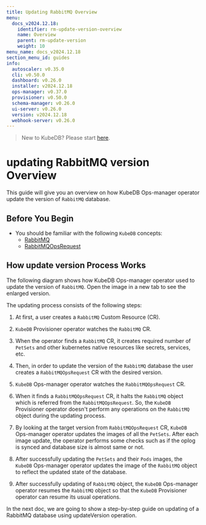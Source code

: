 ```yaml
---
title: Updating RabbitMQ Overview
menu:
  docs_v2024.12.18:
    identifier: rm-update-version-overview
    name: Overview
    parent: rm-update-version
    weight: 10
menu_name: docs_v2024.12.18
section_menu_id: guides
info:
  autoscaler: v0.35.0
  cli: v0.50.0
  dashboard: v0.26.0
  installer: v2024.12.18
  ops-manager: v0.37.0
  provisioner: v0.50.0
  schema-manager: v0.26.0
  ui-server: v0.26.0
  version: v2024.12.18
  webhook-server: v0.26.0
---
```


> New to KubeDB? Please start [here](/docs/v2024.12.18/README).

# updating RabbitMQ version Overview

This guide will give you an overview on how KubeDB Ops-manager operator update the version of `RabbitMQ` database.

## Before You Begin

- You should be familiar with the following `KubeDB` concepts:
  - [RabbitMQ](/docs/v2024.12.18/guides/rabbitmq/concepts/rabbitmq)
  - [RabbitMQOpsRequest](/docs/v2024.12.18/guides/rabbitmq/concepts/opsrequest)

## How update version Process Works

The following diagram shows how KubeDB Ops-manager operator used to update the version of `RabbitMQ`. Open the image in a new tab to see the enlarged version.

The updating process consists of the following steps:

1. At first, a user creates a `RabbitMQ` Custom Resource (CR).

2. `KubeDB` Provisioner  operator watches the `RabbitMQ` CR.

3. When the operator finds a `RabbitMQ` CR, it creates required number of `PetSets` and other kubernetes native resources like secrets, services, etc.

4. Then, in order to update the version of the `RabbitMQ` database the user creates a `RabbitMQOpsRequest` CR with the desired version.

5. `KubeDB` Ops-manager operator watches the `RabbitMQOpsRequest` CR.

6. When it finds a `RabbitMQOpsRequest` CR, it halts the `RabbitMQ` object which is referred from the `RabbitMQOpsRequest`. So, the `KubeDB` Provisioner  operator doesn't perform any operations on the `RabbitMQ` object during the updating process.  

7. By looking at the target version from `RabbitMQOpsRequest` CR, `KubeDB` Ops-manager operator updates the images of all the `PetSets`. After each image update, the operator performs some checks such as if the oplog is synced and database size is almost same or not.

8. After successfully updating the `PetSets` and their `Pods` images, the `KubeDB` Ops-manager operator updates the image of the `RabbitMQ` object to reflect the updated state of the database.

9. After successfully updating of `RabbitMQ` object, the `KubeDB` Ops-manager operator resumes the `RabbitMQ` object so that the `KubeDB` Provisioner  operator can resume its usual operations.

In the next doc, we are going to show a step-by-step guide on updating of a RabbitMQ database using updateVersion operation.